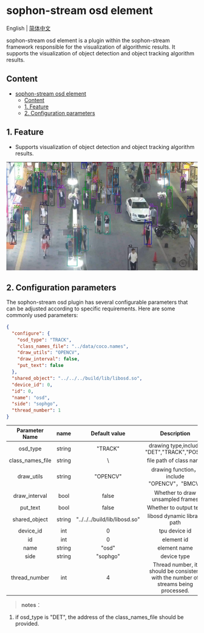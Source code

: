 # sophon-stream osd element

English | [简体中文](README.md)

sophon-stream osd element is a plugin within the sophon-stream framework responsible for the visualization of algorithmic results. It supports the visualization of object detection and object tracking algorithm results.

## Content
- [sophon-stream osd element](#sophon-stream-osd-element)
  - [Content](#content)
  - [1. Feature](#1-Feature)
  - [2. Configuration parameters](#2-Configuration-parameters)

## 1. Feature
* Supports visualization of object detection and object tracking algorithm results.

![track.jpg](pics/track.jpg)

## 2. Configuration parameters
The sophon-stream osd plugin has several configurable parameters that can be adjusted according to specific requirements. Here are some commonly used parameters:

```json
{
  "configure": {
    "osd_type": "TRACK",
    "class_names_file": "../data/coco.names",
    "draw_utils": "OPENCV",
    "draw_interval": false,
    "put_text": false
  },
  "shared_object": "../../../build/lib/libosd.so",
  "device_id": 0,
  "id": 0,
  "name": "osd",
  "side": "sophgo",
  "thread_number": 1
}
```

| Parameter Name   |  name  |        Default value             |                    Description         |
| :--------------: | :----: | :-------------------------------: | :-----------------------------------: |
|     osd_type     | string |              "TRACK"              | drawing type,include "DET","TRACK","POSE" |
| class_names_file | string |                \                 |        file path of class name        |
|    draw_utils    | string |             "OPENCV"              |    drawing function，include "OPENCV"，"BMCV"    |
|  draw_interval   | bool |               false               |         Whether to draw unsampled frames  |
|     put_text     | bool |               false               |             Whether to output text        |
|  shared_object   | string | "../../../build/lib/libosd.so" |         libosd dynamic library path  |
|    device_id     |  int  |                 0                 |              tpu device id               |
|        id        |  int  |                 0                 |              element id               |
|       name       | string |               "osd"               |             element name             |
|       side       | string |             "sophgo"              |               device type                |
|  thread_number   |  int  |                 4                 | Thread number, it should be consistent with the number of streams being processed.  |

> **notes**：
1. if osd_type is "DET", the address of the class_names_file should be provided.
